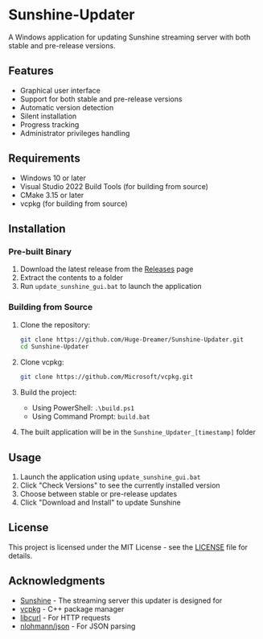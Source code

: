 # Sunshine-Updater

A Windows application for updating Sunshine streaming server with both stable and pre-release versions.

## Features

- Graphical user interface
- Support for both stable and pre-release versions
- Automatic version detection
- Silent installation
- Progress tracking
- Administrator privileges handling

## Requirements

- Windows 10 or later
- Visual Studio 2022 Build Tools (for building from source)
- CMake 3.15 or later
- vcpkg (for building from source)

## Installation

### Pre-built Binary

1. Download the latest release from the [Releases](https://github.com/Huge-Dreamer/Sunshine-Updater/releases) page
2. Extract the contents to a folder
3. Run `update_sunshine_gui.bat` to launch the application

### Building from Source

1. Clone the repository:
   ```bash
   git clone https://github.com/Huge-Dreamer/Sunshine-Updater.git
   cd Sunshine-Updater
   ```

2. Clone vcpkg:
   ```bash
   git clone https://github.com/Microsoft/vcpkg.git
   ```

3. Build the project:
   - Using PowerShell: `.\build.ps1`
   - Using Command Prompt: `build.bat`

4. The built application will be in the `Sunshine_Updater_[timestamp]` folder

## Usage

1. Launch the application using `update_sunshine_gui.bat`
2. Click "Check Versions" to see the currently installed version
3. Choose between stable or pre-release updates
4. Click "Download and Install" to update Sunshine

## License

This project is licensed under the MIT License - see the [LICENSE](LICENSE) file for details.

## Acknowledgments

- [Sunshine](https://github.com/LizardByte/Sunshine) - The streaming server this updater is designed for
- [vcpkg](https://github.com/microsoft/vcpkg) - C++ package manager
- [libcurl](https://curl.se/) - For HTTP requests
- [nlohmann/json](https://github.com/nlohmann/json) - For JSON parsing 
